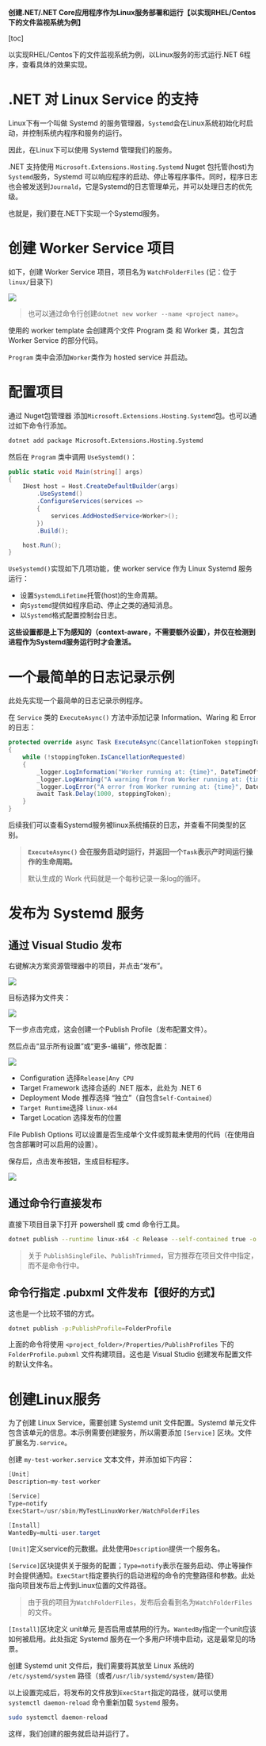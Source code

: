 **创建.NET/.NET Core应用程序作为Linux服务部署和运行【以实现RHEL/Centos下的文件监视系统为例】**

[toc]

以实现RHEL/Centos下的文件监视系统为例，以Linux服务的形式运行.NET 6程序，查看具体的效果实现。

# .NET 对 Linux Service 的支持

Linux下有一个叫做 Systemd 的服务管理器，`Systemd`会在Linux系统初始化时启动，并控制系统内程序和服务的运行。

因此，在Linux下可以使用 Systemd 管理我们的服务。

.NET 支持使用 `Microsoft.Extensions.Hosting.Systemd` Nuget 包托管(host)为`Systemd`服务，Systemd 可以响应程序的启动、停止等程序事件。同时，程序日志也会被发送到`Journald`，它是Systemd的日志管理单元，并可以处理日志的优先级。

也就是，我们要在.NET下实现一个Systemd服务。

# 创建 Worker Service 项目

如下，创建 Worker Service 项目，项目名为 `WatchFolderFiles` (记：位于`linux/`目录下)

![](img/20230407084325.png)

> 也可以通过命令行创建`dotnet new worker --name <project name>`。

使用的 worker template 会创建两个文件 Program 类 和 Worker 类，其包含 Worker Service 的部分代码。

`Program` 类中会添加`Worker`类作为 hosted service 并启动。

# 配置项目

通过 Nuget包管理器 添加`Microsoft.Extensions.Hosting.Systemd`包。也可以通过如下命令行添加。

```sh
dotnet add package Microsoft.Extensions.Hosting.Systemd
```

然后在 `Program` 类中调用 `UseSystemd()`：

```C#
public static void Main(string[] args)
{
    IHost host = Host.CreateDefaultBuilder(args)
        .UseSystemd()
        .ConfigureServices(services =>
        {
            services.AddHostedService<Worker>();
        })
        .Build();

    host.Run();
}
```

`UseSystemd()`实现如下几项功能，使 worker service 作为 Linux Systemd 服务运行：

- 设置`SystemdLifetime`托管(host)的生命周期。
- 向`Systemd`提供如程序启动、停止之类的通知消息。
- 以`Systemd`格式配置控制台日志。

**这些设置都是上下为感知的（context-aware，不需要额外设置），并仅在检测到进程作为Systemd服务运行时才会激活。**

# 一个最简单的日志记录示例

此处先实现一个最简单的日志记录示例程序。

在 `Service` 类的 `ExecuteAsync()` 方法中添加记录 Information、Waring 和 Error 的日志：

```C#
protected override async Task ExecuteAsync(CancellationToken stoppingToken)
{
    while (!stoppingToken.IsCancellationRequested)
    {
        _logger.LogInformation("Worker running at: {time}", DateTimeOffset.Now);
        _logger.LogWarning("A warning from from Worker running at: {time}", DateTimeOffset.Now);
        _logger.LogError("A error from Worker running at: {time}", DateTimeOffset.Now);
        await Task.Delay(1000, stoppingToken);
    }
}
```

后续我们可以查看Systemd服务被linux系统捕获的日志，并查看不同类型的区别。

> **`ExecuteAsync()` 会在服务启动时运行，并返回一个`Task`表示产时间运行操作的生命周期。**
> 
> 默认生成的 Work 代码就是一个每秒记录一条log的循环。

# 发布为 Systemd 服务

## 通过 Visual Studio 发布

右键解决方案资源管理器中的项目，并点击“发布”。

![](img/20230407113627.png)

目标选择为文件夹：

![](img/20230407113536.png)

下一步点击完成，这会创建一个Publish Profile（发布配置文件）。

然后点击“显示所有设置”或“更多-编辑”，修改配置：

![](img/20230407114220.png)

- Configuration 选择`Release|Any CPU`
- Target Framework 选择合适的 .NET 版本，此处为 .NET 6
- Deployment Mode 推荐选择 “独立”（自包含`Self-Contained`）
- `Target Runtime`选择 `linux-x64`
- Target Location 选择发布的位置

File Publish Options 可以设置是否生成单个文件或剪裁未使用的代码（在使用自包含部署时可以启用的设置）。

保存后，点击发布按钮，生成目标程序。

![](img/20230407114801.png)

## 通过命令行直接发布

直接下项目目录下打开 powershell 或 cmd 命令行工具。

```sh
dotnet publish --runtime linux-x64 -c Release --self-contained true -o ./bin/Release/net6.0/linux-x64/publish
```

> 关于 `PublishSingleFile`、`PublishTrimmed`，官方推荐在项目文件中指定，而不是命令行中。

## 命令行指定 .pubxml 文件发布【很好的方式】

这也是一个比较不错的方式。

```sh
dotnet publish -p:PublishProfile=FolderProfile
```

上面的命令将使用 `<project_folder>/Properties/PublishProfiles` 下的 `FolderProfile.pubxml` 文件构建项目。这也是 Visual Studio 创建发布配置文件的默认文件名。

# 创建Linux服务

为了创建 Linux Service，需要创建 Systemd unit 文件配置。Systemd 单元文件包含该单元的信息。本示例需要创建服务，所以需要添加 `[Service]` 区块。文件扩展名为`.service`。

创建 `my-test-worker.service` 文本文件，并添加如下内容：

```C#
[Unit]
Description=my-test-worker

[Service]
Type=notify
ExecStart=/usr/sbin/MyTestLinuxWorker/WatchFolderFiles

[Install]
WantedBy=multi-user.target
```

`[Unit]`定义service的元数据。此处使用`Description`提供一个服务名。

`[Service]`区块提供关于服务的配置；`Type=notify`表示在服务启动、停止等操作时会提供通知。`ExecStart`指定要执行的启动进程的命令的完整路径和参数。此处指向项目发布后上传到Linux位置的文件路径。

> 由于我的项目为`WatchFolderFiles`，发布后会看到名为`WatchFolderFiles`的文件。

`[Install]`区块定义 unit单元 是否启用或禁用的行为。`WantedBy`指定一个unit应该如何被启用。此处指定 Systemd 服务在一个多用户环境中启动，这是最常见的场景。

创建 Systemd unit 文件后，我们需要将其放至 Linux 系统的 `/etc/systemd/system` 路径（或者`/usr/lib/systemd/system/`路径）

以上设置完成后，将发布的文件放到`ExecStart`指定的路径，就可以使用 `systemctl daemon-reload` 命令重新加载 `Systemd` 服务。

```sh
sudo systemctl daemon-reload
```

这样，我们创建的服务就启动并运行了。

